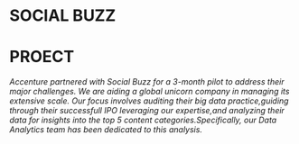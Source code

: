 # SOCIAL BUZZ
# PROECT   
_Accenture partnered with Social Buzz for a 3-month pilot to address their major challenges. We are aiding a global unicorn company in managing its extensive scale. Our focus involves auditing their big data practice,guiding through their successfull IPO leveraging our expertise,and analyzing their data for insights into the top 5 content categories.Specifically, our Data Analytics team has been dedicated to this analysis._

